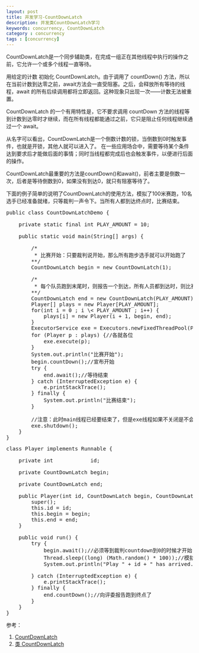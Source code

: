 ```yaml
---
layout: post
title: 并发学习-CountDownLatch
description: 并发类CountDownLatch学习
keywords: concurrency, CountDownLatch
category : concurrency
tags : [concurrency]
---
```


CountDownLatch是一个同步辅助类，在完成一组正在其他线程中执行的操作之前，它允许一个或多个线程一直等待。

用给定的计数 初始化 CountDownLatch。由于调用了 countDown() 方法，所以在当前计数到达零之前，await方法会一直受阻塞。之后，会释放所有等待的线程，await 的所有后续调用都将立即返回。这种现象只出现一次——计数无法被重置。

CountDownLatch 的一个有用特性是，它不要求调用 countDown 方法的线程等到计数到达零时才继续，而在所有线程都能通过之前，它只是阻止任何线程继续通过一个 await。

从名字可以看出，CountDownLatch是一个倒数计数的锁，当倒数到0时触发事件，也就是开锁，其他人就可以进入了。
在一些应用场合中，需要等待某个条件达到要求后才能做后面的事情；同时当线程都完成后也会触发事件，以便进行后面的操作。

CountDownLatch最重要的方法是countDown()和await()，前者主要是倒数一次，后者是等待倒数到0，如果没有到达0，就只有阻塞等待了。

下面的例子简单的说明了CountDownLatch的使用方法，模拟了100米赛跑，10名选手已经准备就绪，只等裁判一声令下。当所有人都到达终点时，比赛结束。

<pre class="brush: java">
public class CountDownLatchDemo {

    private static final int PLAY_AMOUNT = 10;

    public static void main(String[] args) {

        /*
         * 比赛开始：只要裁判说开始，那么所有跑步选手就可以开始跑了
        **/
        CountDownLatch begin = new CountDownLatch(1);

        /*
         * 每个队员跑到末尾时，则报告一个到达，所有人员都到达时，则比赛结束
        **/
        CountDownLatch end = new CountDownLatch(PLAY_AMOUNT);
        Player[] plays = new Player[PLAY_AMOUNT];
        for(int i = 0 ; i \< PLAY_AMOUNT ; i++) {
            plays[i] = new Player(i + 1, begin, end);
        }
        ExecutorService exe = Executors.newFixedThreadPool(PLAY_AMOUNT);
        for (Player p : plays) {//各就各位   
            exe.execute(p);
        }
        System.out.println("比赛开始");
        begin.countDown();//宣布开始   
        try {
            end.await();//等待结束   
        } catch (InterruptedException e) {
            e.printStackTrace();
        } finally {
            System.out.println("比赛结束");
        }

        //注意：此时main线程已经要结束了，但是exe线程如果不关闭是不会结束的   
        exe.shutdown();
    }
}
</pre>

<pre class="brush: java">
class Player implements Runnable {

    private int            id;

    private CountDownLatch begin;

    private CountDownLatch end;

    public Player(int id, CountDownLatch begin, CountDownLatch end) {
        super();
        this.id = id;
        this.begin = begin;
        this.end = end;
    }

    public void run() {
        try {
            begin.await();//必须等到裁判countdown到0的时候才开始   
            Thread.sleep((long) (Math.random() * 100));//模拟跑步需要的时间   
            System.out.println("Play " + id + " has arrived. ");

        } catch (InterruptedException e) {
            e.printStackTrace();
        } finally {
            end.countDown();//向评委报告跑到终点了   
        }
    }
}
</pre>

参考：
1. [CountDownLatch](http://hi.baidu.com/chenwei6111/blog/item/168715272ebd2f0f908f9d6b.html)  
2. [类 CountDownLatch](http://www.cjsdn.net/doc/jdk50/java/util/concurrent/CountDownLatch.html)